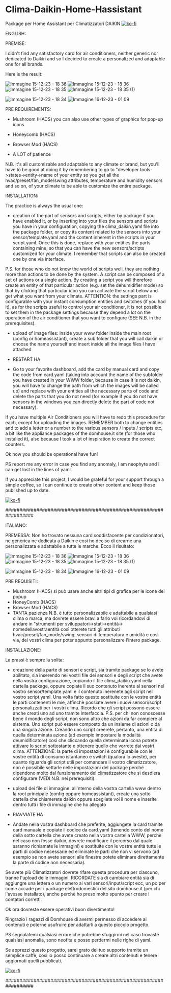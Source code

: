 
# Clima-Daikin-Home-Hassistant
Package per Home Assistant per Climatizzatori DAIKIN 
[![ko-fi](https://ko-fi.com/img/githubbutton_sm.svg)](https://ko-fi.com/V7V1RWSFR)


ENGLISH:

PREMISE:

I didn't find any satisfactory card for air conditioners, neither generic nor dedicated to Daikin and so I decided to create a personalized and adaptable one for all brands.

Here is the result:

![Immagine 15-12-23 - 18 36](https://github.com/FedeL16/Clima-Daikin-Home-Hassistant/assets/141550943/7119e727-efc4-46da-9c8d-6bad87acf7ee)
![Immagine 15-12-23 - 18 36](https://github.com/FedeL16/Clima-Daikin-Home-Hassistant/assets/141550943/159c3710-502c-4275-a3b8-0590982c964e)
![Immagine 15-12-23 - 18 35](https://github.com/FedeL16/Clima-Daikin-Home-Hassistant/assets/141550943/7c1cecf0-48a4-4781-997f-eaf1b600c492)
![Immagine 15-12-23 - 18 35 (1)](https://github.com/FedeL16/Clima-Daikin-Home-Hassistant/assets/141550943/75c1c80d-f8c0-446b-8dec-1590401cc15a)

![Immagine 15-12-23 - 18 34](https://github.com/FedeL16/Clima-Daikin-Home-Hassistant/assets/141550943/a06b9b70-d2ce-498d-af78-4ad5a2a7c9fb)
![Immagine 16-12-23 - 01 09](https://github.com/FedeL16/Clima-Daikin-Home-Hassistant/assets/141550943/7284edc5-90da-4b9d-aaa2-2493763ed71c)

PRE REQUIREMENTS:

- Mushroom (HACS) you can also use other types of graphics for pop-up icons

- Honeycomb (HACS)

- Browser Mod (HACS)

- A LOT of patience

N.B. it's all customizable and adaptable to any climate or brand, but you'll have to be good at doing it by remembering to go to "developer tools->states->entity->name of your entity so you get all the hvac/preset/fan_mode/swing attributes, temperature and humidity sensors and so on, of your climate to be able to customize the entire package.

INSTALLATION:

The practice is always the usual one:

- creation of the part of sensors and scripts, either by package if you have enabled it, or by inserting into your files the sensors and scripts you have in your configuration, copying the clima_daikin.yaml file into the package folder, or copy its content related to the sensors into your sensor/template.yaml and the content inherent in the scripts in your script.yaml. Once this is done, replace with your entities the parts containing mine, so that you can have the new sensors/scripts customized for your climate. I remember that scripts can also be created one by one via interface.

P.S. for those who do not know the world of scripts well, they are nothing more than actions to be done by the system. A script can be composed of a set of actions or a single action. By creating a script you will therefore create an entity of that particular action (e.g. set the dehumidifier mode) so that by clicking that particular icon you can activate the script below and get what you want from your climate.
ATTENTION: the settings part is configurable with your instant consumption entities and switches (if you had it), as for the scripts useful to control your air conditioner, it is not possible to set them in the package settings because they depend a lot on the operation of the air conditioner that you want to configure (SEE N.B. in the prerequisites).

- upload of image files: inside your www folder inside the main root (config or homeassistant), create a sub folder that you will call daikin or choose the name yourself and insert inside all the image files I have attached

- RESTART HA

- Go to your favorite dashboard, add the card by manual card and copy the code from card.yaml (taking into account the name of the subfolder you have created in your WWW folder, because in case it is not daikin, you will have to change the path from which the images will be called up) and replace with your entities all the necessary parts of code and delete the parts that you do not need (for example if you do not have sensors in the windows you can directly delete the part of code not necessary).

If you have multiple Air Conditioners you will have to redo this procedure for each, except for uploading the images. REMEMBER both to change entities and to add a letter or a number to the various sensors / inputs / scripts etc, a bit like the appliance packages of the domhouse.it site (for those who installed it), also because I took a lot of inspiration to create the correct counters.

Ok now you should be operational have fun!

PS report me any error  in case you find any anomaly, I am neophyte and I can get lost in the lines of yaml.

If you appreciate this project, I would be grateful for your support through a simple coffee, so I can continue to create other content and keep those published up to date.

[![ko-fi](https://ko-fi.com/img/githubbutton_sm.svg)](https://ko-fi.com/V7V1RWSFR)

##################################################################

ITALIANO:

PREMESSA:
Non ho trovato nessuna card soddisfacente per condizionatori, ne generica ne dedicata a Daikin e così ho deciso di crearne una personalizzata e adattabile a tutte le marche.
Ecco il risultato:

![Immagine 15-12-23 - 18 36](https://github.com/FedeL16/Clima-Daikin-Home-Hassistant/assets/141550943/7119e727-efc4-46da-9c8d-6bad87acf7ee)
![Immagine 15-12-23 - 18 36](https://github.com/FedeL16/Clima-Daikin-Home-Hassistant/assets/141550943/159c3710-502c-4275-a3b8-0590982c964e)
![Immagine 15-12-23 - 18 35](https://github.com/FedeL16/Clima-Daikin-Home-Hassistant/assets/141550943/7c1cecf0-48a4-4781-997f-eaf1b600c492)
![Immagine 15-12-23 - 18 35 (1)](https://github.com/FedeL16/Clima-Daikin-Home-Hassistant/assets/141550943/75c1c80d-f8c0-446b-8dec-1590401cc15a)

![Immagine 15-12-23 - 18 34](https://github.com/FedeL16/Clima-Daikin-Home-Hassistant/assets/141550943/a06b9b70-d2ce-498d-af78-4ad5a2a7c9fb)
![Immagine 16-12-23 - 01 09](https://github.com/FedeL16/Clima-Daikin-Home-Hassistant/assets/141550943/7284edc5-90da-4b9d-aaa2-2493763ed71c)


PRE REQUISITI:

- Mushroom (HACS) si può usare anche altri tipi di grafica per le icone dei popup
- HoneyComb (HACS)
- Browser Mod (HACS)
- TANTA pazienza
N.B. è tutto personalizzabile e adattabile a qualsiasi clima o marca, ma dovrete essere bravi a farlo voi ricordandovi di andare in "strumenti per sviluppatori->stati->entità-> nomedellavostraentità così otterete tutti gli attributi hvac/preset/fan_mode/swing, sensori di temperatura e umidità e così via, dei vostri clima per poter appunto personalizzare l'intero package.

INSTALLAZIONE:

La prassi è sempre la solita:
- creazione della parte di sensori e script, sia tramite package se lo avete abilitato, sia inserendo nei vostri file dei sensori e degli script che avete nella vostra configurazione, copiando il file clima_daikin.yaml nella cartella package, oppure copiate il suo contenuto inerente ai sensori nel vostro sensor/template.yaml e il contenuto inerenete agli script nel vostro script.yaml. Una volta fatto questo sostituite con le vostre entità le parti contenenti le mie, affinchè possiate avere i nuovi sensori/script personalizzati per i vostri clima. Ricordo che gli script possono essere anche creati uno ad uno tramite interfaccia.
P.S. per chi non conoscesse bene il mondo degli script, non sono altro che azioni da far compiere al sistema. Uno script può essere composto da un insieme di azioni o da una singola azione. Creando uno script creerete, pertanto, una entità di quella determinata azione (ad esempio impostare la modalità deumidificatore) così che cliccando quella determinata icona potrete attivare lo script sottostante e ottenere quello che vorrete dai vostri clima.
ATTENZIONE: la parte di impostazioni è configurabile con le vostre entità di consumo istantaneo e switch (qualora lo aveste), per quanto riguarda gli script utili per comandare il vostro climatizzatore, non è possibile settarle nelle impostazioni del package perchè dipendono molto dal funzionamento del climatizzatore che si desdiera configurare (VEDI N.B. nei prerequisiti).

- upload dei file di immagine: all'nterno della vostra cartella www dentro la root principale (config oppure homeassistant), create una sotto cartella che chiamerete daikin oppure scegliete voi il nome e inserite dentro tutti i file di immagine che ho allegato

- RIAVVIATE HA

- Andate nella vostra dashboard che preferite, aggiungete la card tramite card manuale e copiate il codice da card.yaml (tenendo conto del nome della sotto cartella che avete creato nella vostra cartella WWW, perchè nel caso non fosse daikin, dovrete modificare il percorso dal quale saranno richiamate le immagini) e sostituite con le vostre entità tutte le parti di codice necessarie ed eliminate le parti che non vi servono (ad esempio se non avete sensori alle finestre potete eliminare direttamente la parte di codice non necessaria).

Se avete più Climatizzatori dovrete rifare questa procedura per ciascuno, tranne l'upload delle immagini. RICORDATE sia di cambiare entità sia di aggiungre una lettera o un numero ai vari sensori/input/script ecc, un po per come accade per i package elettrodomestici del sito domhouse.it (per chi l'avesse installato), anche perchè ho preso molto spunto per creare i contatori corretti.

Ok ora dovreste essere operativi buon divertimento!

Ringrazio i ragazzi di Domhouse di avermi permesso di accedere ai contenuti e poterne usufruire per adattarli a questo piccolo progetto.

PS segnalatemi qualsiasi errore che potrebbe sfuggirmi nel caso trovaste qualsiasi anomalia, sono neofita e posso perdermi nelle righe di yaml.

Se apprezzi questo progetto, sarei grato del tuo supporto tramite un semplice caffè, cosi io posso continuare a creare altri contenuti e tenere aggiornati quelli pubblicati.


[![ko-fi](https://ko-fi.com/img/githubbutton_sm.svg)](https://ko-fi.com/V7V1RWSFR)

##################################################################










